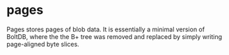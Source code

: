 # pages

Pages stores pages of blob data. It is essentially a minimal version of
BoltDB, where the the B+ tree was removed and replaced by simply writing
page-aligned byte slices.
